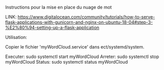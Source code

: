 

Instructions pour la mise en place du nuage de mot

LINK: https://www.digitalocean.com/community/tutorials/how-to-serve-flask-applications-with-gunicorn-and-nginx-on-ubuntu-18-04#step-3-%E2%80%94-setting-up-a-flask-application

Utilisation:

Copier le fichier  'myWordCloud.service' dans ect/systemd/system.

Executer: sudo systemctl start myWordCloud
Arreter: sudo systemctl stop myWordCloud
Status: sudo systemctl status myWordCloud
